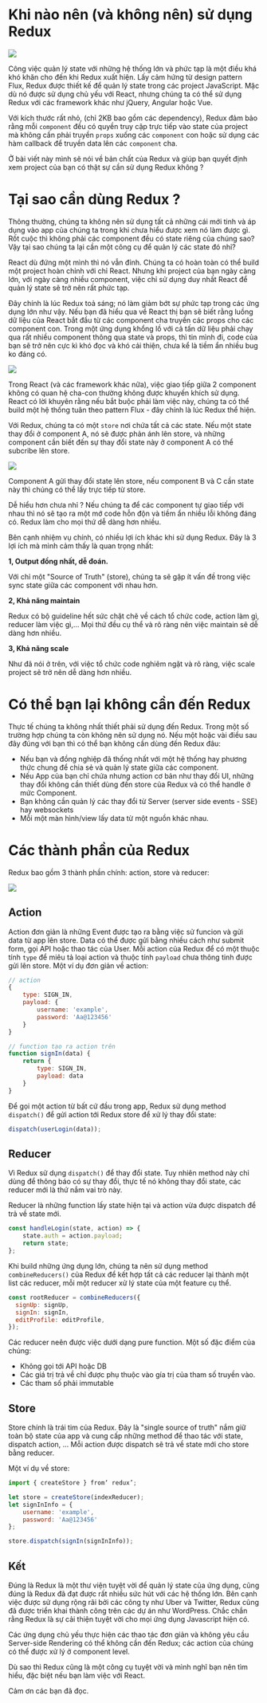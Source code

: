 # Khi nào nên (và không nên) sử dụng Redux

![](./img/image1.png)

Công việc quản lý state với những hệ thống lớn và phức tạp là một điều khá khó khăn cho đến khi Redux xuất hiện. Lấy cảm hứng từ design pattern Flux, Redux được thiết kế để quản lý state trong các project JavaScript. Mặc dù nó được sử dụng chủ yếu với React, nhưng chúng ta có thể sử dụng Redux với các framework khác như jQuery, Angular hoặc Vue.

Với kích thước rất nhỏ, (chỉ 2KB bao gồm các dependency), Redux đảm bảo rằng mỗi `component` đều có quyền truy cập trực tiếp vào state của project mà không cần phải truyền `props` xuống các `component` con hoặc sử dụng các hàm callback để truyền data lên các `component` cha.

Ở bài viết này mình sẽ nói về bản chất của Redux và giúp bạn quyết định xem project của bạn có thật sự cần sử dụng Redux không ?

# Tại sao cần dùng Redux ?

Thông thường, chúng ta không nên sử dụng tất cả những cái mới tinh và áp dụng vào app của chúng ta trong khi chưa hiểu được xem nó làm được gì. Rốt cuộc thì không phải các component đều có state riêng của chúng sao? Vậy tại sao chúng ta lại cần một công cụ để quản lý các state đó nhỉ?

React dù đứng một mình thì nó vẫn đỉnh. Chúng ta có hoàn toàn có thể build một project hoàn chỉnh với chỉ React. Nhưng khi project của bạn ngày càng lớn, với ngày càng nhiều component, việc chỉ sử dụng duy nhất React để quản lý state sẽ trở nên rất phức tạp.

Đây chính là lúc Redux toả sáng; nó làm giảm bớt sự phức tạp trong các ứng dụng lớn như vậy. Nếu bạn đã hiểu qua về React thị bạn sẽ biết rằng luồng dữ liệu của React bắt đầu từ các component cha truyền các props cho các component con. Trong một ứng dụng khổng lồ với cả tấn dữ liệu phải chạy qua rất nhiều component thông qua state và props, thì tin mình đi, code của bạn sẽ trở nên cực kì khó đọc và khó cải thiện, chưa kể là tiềm ẩn nhiều bug ko đáng có.

![](./img/image2.webp)

Trong React (và các framework khác nữa), việc giao tiếp giữa 2 component không có quan hệ cha-con thường không được khuyến khích sử dụng. React có lời khuyên rằng nếu bắt buộc phải làm việc này, chúng ta có thể build một hệ thống tuân theo pattern Flux - đây chính là lúc Redux thể hiện.

Với Redux, chúng ta có một `store` nơi chứa tất cả các state. Nếu một state thay đổi ở component A, nó sẽ được phản ánh lên store, và những component cần biết đến sự thay đổi state này ở component A có thể subcribe lên store.

![](./img/image3.webpg)

Component A gửi thay đổi state lên store, nếu component B và C cần state này thì chúng có thể lấy trực tiếp từ store.

Dễ hiểu hơn chưa nhỉ ? Nếu chúng ta để các component tự giao tiếp với nhau thì nó sẽ tạo ra một mớ code hỗn độn và tiềm ẩn nhiều lỗi không đáng có. Redux làm cho mọi thứ dễ dàng hơn nhiều.

Bên cạnh nhiệm vụ chính, có nhiều lợi ích khác khi sử dụng Redux. Đây là 3 lợi ích mà mình cảm thấy là quan trọng nhất:

**1, Output đồng nhất, dễ đoán.**

Với chỉ một "Source of Truth" (store), chúng ta sẽ gặp ít vấn đề trong việc sync state giữa các component với nhau hơn.

**2, Khả năng maintain**

Redux có bộ guideline hết sức chặt chẽ về cách tổ chức code, action làm gì, reducer làm việc gì,... Mọi thứ đều cụ thể và rõ ràng nên việc maintain sẽ dễ dàng hơn nhiều.

**3, Khả năng scale**

Như đã nói ở trên, với việc tổ chức code nghiêm ngặt và rõ ràng, việc scale project sẽ trở nên dễ dàng hơn nhiều.

# Có thể bạn lại không cần đến Redux

Thực tế chúng ta không nhất thiết phải sử dụng đến Redux. Trong một số trường hợp chúng ta còn không nên sử dụng nó. Nếu một hoặc vài điều sau đây đúng với bạn thì có thể bạn không cần dùng đến Redux đâu:

- Nếu bạn và đồng nghiệp đã thống nhất với một hệ thống hay phương thức chung để chia sẻ và quản lý state giữa các component.
- Nếu App của bạn chỉ chứa nhưng action cơ bản như thay đổi UI, những thay đổi không cần thiết dùng đến store của Redux và có thể handle ở mức Component.
- Bạn không cần quản lý các thay đổi từ Server (server side events - SSE) hay websockets
- Mỗi một màn hình/view lấy data từ một nguồn khác nhau.

# Các thành phần của Redux

Redux bao gồm 3 thành phần chính: action, store và reducer:

![](./img/image4.webp)

## Action

Action đơn giản là những Event được tạo ra bằng việc sử funcion và gửi data từ app lên store. Data có thể được gửi bằng nhiều cách như submit form, gọi API hoặc thao tác của User. Mỗi action của Redux để có một thuộc tính `type` để miêu tả loại action và thuộc tính `payload` chưa thông tinh được gửi lên store. Một ví dụ đơn giản về action:

```javascript
// action
{
    type: SIGN_IN,
    payload: {
        username: 'example',
        password: 'Aa@123456'
    }
}

// function tạo ra action trên
function signIn(data) {
    return {
        type: SIGN_IN,
        payload: data
    }
}


```

Để gọi một action từ bất cứ đầu trong app, Redux sử dụng method `dispatch()` để gửi action tới Redux store để xử lý thay đổi state:

```javascript
dispatch(userLogin(data));
```

## Reducer

Vì Redux sử dụng `dispatch()` để thay đổi state. Tuy nhiên method này chỉ dùng để thông báo có sự thay đổi, thực tế nó không thay đổi state, các reducer mới là thứ nắm vai trò này.

Reducer là những function lấy state hiện tại và action vừa được dispatch để trả về state mới.

```javascript
const handleLogin(state, action) => {
    state.auth = action.payload;
    return state;
};

```

Khi build những ứng dụng lớn, chúng ta nên sử dụng method `combineReducers()` của Redux để kết hợp tất cả các reducer lại thành một list các reducer, mỗi một reducer xử lý state của một feature cụ thể.

```javascript
const rootReducer = combineReducers({
  signUp: signUp,
  signIn: signIn,
  editProfile: editProfile,
});
```

Các reducer neên được việc dưới dạng pure function. Một số đặc điểm của chúng:

- Không gọi tới API hoặc DB
- Các giá trị trả về chỉ được phụ thuộc vào gía trị của tham số truyền vào.
- Các tham số phải immutable

## Store

Store chính là trái tim của Redux. Đây là "single source of truth" nắm giữ toàn bộ state của app và cung cấp những method để thao tác với state, dispatch action, ... Mỗi action được dispatch sẽ trả về state mới cho store bằng reducer.

Một ví dụ về store:

```javascript
import { createStore } from‘ redux’;

let store = createStore(indexReducer);
let signInInfo = {
    username: 'example',
    password: 'Aa@123456'
};

store.dispatch(signIn(signInInfo));

```

## Kết

Đúng là Redux là một thư viện tuyệt vời để quản lý state của ứng dụng, cũng đúng là Redux đã đạt được rất nhiều sức hút với các hệ thống lớn. Bên cạnh việc được sử dụng rộng rãi bởi các công ty như Uber và Twitter, Redux cũng đã được triển khai thành công trên các dự án như WordPress. Chắc chắn rằng Redux là sự cải thiện tuyệt vời cho mọi ứng dụng Javascript hiện có.

Các ứng dụng chủ yếu thực hiện các thao tác đơn giản và không yêu cầu Server-side Rendering có thể không cần đến Redux; các action của chúng có thể được xử lý ở component level.

Dù sao thì Redux cũng là một công cụ tuyệt vời và mình nghĩ bạn nên tìm hiểu, đặc biệt nếu bạn làm việc với React.

Cảm ơn các bạn đã đọc.
